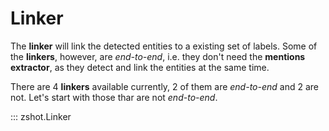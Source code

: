# Linker

The **linker** will link the detected entities to a existing set of labels. Some of the **linkers**, however, are *end-to-end*, i.e. they don't need the **mentions extractor**, as they detect and link the entities at the same time.  

There are 4 **linkers** available currently, 2 of them are *end-to-end* and 2 are not. Let's start with those thar are not *end-to-end*.


::: zshot.Linker
